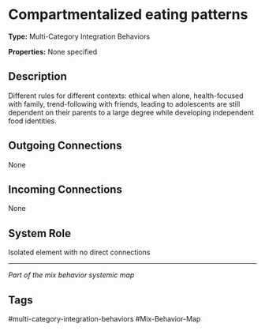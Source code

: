 # Compartmentalized eating patterns

**Type:** Multi-Category Integration Behaviors

**Properties:** None specified

## Description
Different rules for different contexts: ethical when alone, health-focused with family, trend-following with friends, leading to adolescents are still dependent on their parents to a large degree while developing independent food identities.

## Outgoing Connections
None

## Incoming Connections
None

## System Role
Isolated element with no direct connections

---
*Part of the mix behavior systemic map*

## Tags
#multi-category-integration-behaviors #Mix-Behavior-Map
